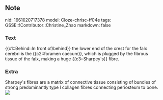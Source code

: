 ## Note
nid: 1661020717378
model: Cloze-chrisc-ff04e
tags: GSSE::!Contributor::Christine_Zhao
markdown: false

### Text
{{c1::Behind::In front of/behind}} the lower end of the crest for the falx cerebri is the {{c2::foramen caecum}}, which is plugged by the fibrous tissue of the falx, making a huge {{c3::Sharpey's}} fibre.

### Extra
Sharpey's fibres are a matrix of connective tissue consisting of
bundles of strong predominantly type I collagen fibres connecting
periosteum to bone. <img src="896IInIt6XXndB62lhmfwg.png">
